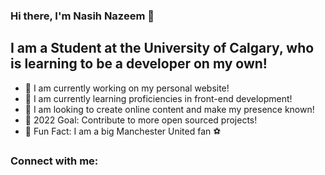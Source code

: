 ### Hi there, I'm Nasih Nazeem 👋

## I am a Student at the University of Calgary, who is learning to be a developer on my own!
- 🎯 I am currently working on my personal website!
- 🌱 I am currently learning proficiencies in front-end development!
- 🎥 I am looking to create online content and make my presence known!
- 🎯 2022 Goal: Contribute to more open sourced projects!
- 🎉 Fun Fact: I am a big Manchester United fan ⚽

### Connect with me:



<br />
<br />

[linkedin]: https://www.linkedin.com/in/nasihnazeem/

